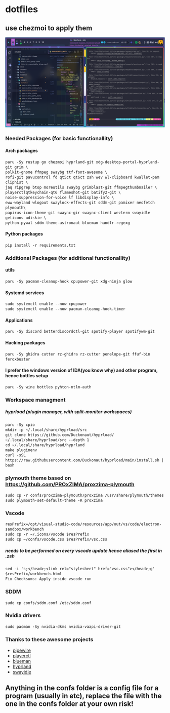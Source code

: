 # dotfiles 
## use chezmoi to apply them

![Hyprland](/hyprland.png)

### Needed Packages (for basic functionallity)

#### Arch packages
```
paru -Sy rustup go chezmoi hyprland-git xdg-desktop-portal-hyprland-git grim \
polkit-gnome ffmpeg swaybg ttf-font-awesome \
rofi-git pavucontrol fd qt5ct qt6ct zsh wev wl-clipboard kwallet-pam cliphist \
jaq ripgrep btop moreutils swaybg grimblast-git ffmpegthumbnailer \
playerctlqtkeychain-qt6 flameshot-git batify2-git \
noise-suppression-for-voice lf libdisplay-info \
eww-wayland wlogout swaylock-effects-git sddm-git pamixer neofetch plymouth\
papirus-icon-theme-git swaync-gir swaync-client wezterm swayidle geticons udiskie \
python-pywal sddm-theme-astronaut blueman handlr-regexg
```

#### Python packages
```
pip install -r requirements.txt
```

### Additional Packages (for additional functionallity)

#### utils
```
paru -Sy pacman-cleanup-hook cpupower-git xdg-ninja glow 
```

#### Systemd services
```
sudo systemctl enable --now cpupower
sudo systemctl enable --now pacman-cleanup-hook.timer
```

#### Applications
```
paru -Sy discord betterdiscordctl-git spotify-player spotifywm-git
```

#### Hacking packages
```
paru -Sy ghidra cutter rz-ghidra rz-cutter penelope-git ffuf-bin feroxbuster
```

#### I prefer the windows version of IDA(you know why) and other program, hence bottles setup
```
paru -Sy wine bottles pyhton-ntlm-auth
```

### Workspace managment

##### hyprload (plugin manager, with split-monitor workspaces)
```
paru -Sy cpio
mkdir -p ~/.local/share/hyprload/src
git clone https://github.com/Duckonaut/hyprload/ ~/.local/share/hyprload/src --depth 1
cd ~/.local/share/hyprload/hyprland
make pluginenv
curl -sSL https://raw.githubusercontent.com/Duckonaut/hyprload/main/install.sh | bash
```

### plymouth theme based on https://github.com/PROxZIMA/proxzima-plymouth
```
sudo cp -r confs/proxzima-plymouth/proxzima /usr/share/plymouth/themes
sudo plymouth-set-default-theme -R proxzima
```

### Vscode
```
resPrefix=/opt/visual-studio-code/resources/app/out/vs/code/electron-sandbox/workbench
sudo cp -r ~/.icons/vscode $resPrefix
sudo cp ~/confs/vscode.css $resPrefix/vsc.css
```
##### needs to be performed on every vscode update hence aliased the first in .zsh
```
sed -i 's;</head>;<link rel="stylesheet" href="vsc.css"></head>;g' $resPrefix/workbench.html
Fix Checksums: Apply inside vscode run
```

### SDDM
```
sudo cp confs/sddm.conf /etc/sddm.conf
```

### Nvidia drivers
```
sudo pacman -Sy nvidia-dkms nvidia-vaapi-driver-git
```

### Thanks to these awesome projects
* [pipewire](https://archlinux.org/packages/extra/x86_64/pipewire/)
* [playerctl](https://www.archlinux.org/packages/extra/x86_64/playerctl/)
* [blueman](https://archlinux.org/packages/extra/x86_64/blueman/)
* [hyprland](https://aur.archlinux.org/packages/hyprland-git/)
* [swayidle](https://archlinux.org/packages/extra/x86_64/swayidle/)

## Anything in the confs folder is a config file for a program (usually in etc), replace the file with the one in the confs folder __at your own risk__!
